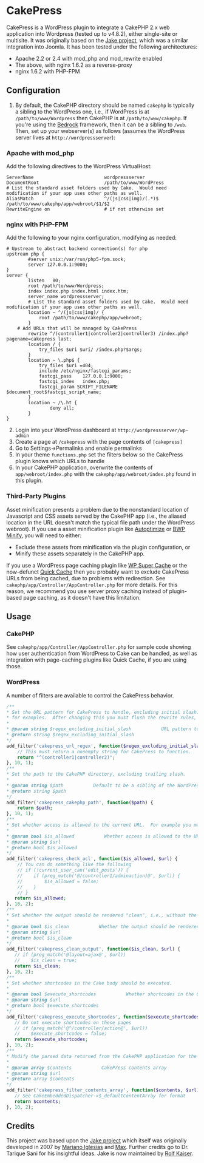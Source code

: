 CakePress
=========

CakePress is a WordPress plugin to integrate a CakePHP 2.x web application into Wordpress (tested up to v4.8.2), either single-site or multisite.  It was originally based on the [Jake project](https://github.com/rkaiser0324/jake), which was a similar integration into Joomla.  It has been tested under the following architectures:

* Apache 2.2 or 2.4 with mod_php and mod_rewrite enabled
* The above, with nginx 1.6.2 as a reverse-proxy
* nginx 1.6.2 with PHP-FPM

## Configuration

1.  By default, the CakePHP directory should be named `cakephp` is typically a sibling to the WordPress one, i.e., if WordPress is at `/path/to/www/Wordpress` then CakePHP is at `/path/to/www/cakephp`.  If you're using the [Bedrock](https://roots.io/bedrock/) framework, then it can be a sibling to `/web`.  Then, set up your webserver(s) as follows (assumes the WordPress server lives at `http://wordpressserver`):


### Apache with mod_php

Add the following directives to the WordPress VirtualHost:

```
ServerName                          wordpressserver
DocumentRoot                        /path/to/www/WordPress
# List the standard asset folders used by Cake.  Would need modification if your app uses other paths as well.
AliasMatch                          ^/(js|css|img)/(.*)$     /path/to/www/cakephp/app/webroot/$1/$2
RewriteEngine on                    # if not otherwise set
```

### nginx with PHP-FPM

Add the following to your nginx configuration, modifying as needed:

```
# Upstream to abstract backend connection(s) for php
upstream php {
        #server unix:/var/run/php5-fpm.sock;
        server 127.0.0.1:9000;
} 
server {
        listen   80; 
        root /path/to/www/Wordpress;
        index index.php index.html index.htm;
        server_name wordpressserver;        
        # List the standard asset folders used by Cake.  Would need modification if your app uses other paths as well.
        location ~ ^/(js|css|img)/ {
            root /path/to/www/cakephp/app/webroot;
        }
	# Add URLs that will be managed by CakePress
        rewrite ^/(controller1|controller2|controller3) /index.php?pagename=cakepress last;
        location / {
            try_files $uri $uri/ /index.php?$args;
        }
        location ~ \.php$ {
            try_files $uri =404;
            include /etc/nginx/fastcgi_params;
            fastcgi_pass    127.0.0.1:9000;
            fastcgi_index   index.php;
            fastcgi_param SCRIPT_FILENAME $document_root$fastcgi_script_name;
        }
        location ~ /\.ht {
                deny all;
        }
}
```

2.  Login into your WordPress dashboard at `http://wordpressserver/wp-admin`
3.  Create a page at `/cakepress` with the page contents of `[cakepress]`
4.  Go to Settings->Permalinks and enable permalinks 
5.  In your theme `functions.php` set the filters below so the CakePress plugin knows which URLs to handle
6.  In your CakePHP application, overwrite the contents of `app/webroot/index.php` with the `cakephp/app/webroot/index.php` found in this plugin.

### Third-Party Plugins

Asset minification presents a problem due to the nonstandard location of Javascript and CSS assets served by the CakePHP app (i.e., the aliased location in the URL doesn't match the typical file path under the WordPress webroot).  If you use a asset minification plugin like [Autoptimize](https://wordpress.org/plugins/autoptimize/) or [BWP Minify](https://github.com/OddOneOut/bwp-minify), you will need to either:
* Exclude these assets from minification via the plugin configuration, or
* Minify these assets separately in the CakePHP app.

If you use a WordPress page caching plugin like [WP Super Cache](https://wordpress.org/plugins/wp-super-cache/) or the now-defunct [Quick Cache](https://github.com/joeldbirch/Quick-Cache) then you probably want to exclude CakePress URLs from being cached, due to problems with redirection.  See `cakephp/app/Controller/AppController.php` for more details.  For this reason, we recommend you use server proxy caching instead of plugin-based page caching, as it doesn't have this limitation.


## Usage

### CakePHP

See `cakephp/app/Controller/AppController.php` for sample code showing how user authentication from WordPress to Cake can be handled, as well as integration with page-caching plugins like Quick Cache, if you are using those.

### WordPress

A number of filters are available to control the CakePress behavior.

```php
/**
* Set the URL pattern for CakePress to handle, excluding initial slash.  See add_rewrite_rule() at https://codex.wordpress.org/Rewrite_API/add_rewrite_rule
* for examples.  After changing this you must flush the rewrite rules, e.g., by navigating to Settings->Permalinks.  This must be set for CakePress to function.
*     
* @param string $regex_excluding_initial_slash           URL pattern to match, default '' 
* @return string $regex_excluding_initial_slash 
*/
add_filter('cakepress_url_regex', function($regex_excluding_initial_slash) {
    // This must return a nonempty string for CakePress to function.
    return "^(controller1|controller2)";
}, 10, 1);
/**
* Set the path to the CakePHP directory, excluding trailing slash.  
*     
* @param string $path           Default to be a sibling of the WordPress directory, i.e., ABSPATH
* @return string $path
*/
add_filter('cakepress_cakephp_path', function($path) {
    return $path;
}, 10, 1);
/**
* Set whether access is allowed to the current URL.  For example you may wish to limit access to certain CakePress URLs, based on the WordPress user role.
*
* @param bool $is_allowed           Whether access is allowed to the URL, default true
* @param string $url  
* @return bool $is_allowed         
*/
add_filter('cakepress_check_acl', function($is_allowed, $url) {
    // You can do something like the following
    // if (!current_user_can('edit_posts')) {
    //    if (preg_match('@/controller1/adminaction)@', $url)) {
    //        $is_allowed = false;
    //    }
    // }
   return $is_allowed;
}, 10, 2);
/**
* Set whether the output should be rendered "clean", i.e., without the WordPress theme header and footer.
*
* @param bool $is_clean           Whether the output should be rendered "clean", default false
* @param string $url   
* @return bool $is_clean          
*/
add_filter('cakepress_clean_output', function($is_clean, $url) {
   // if (preg_match('@layout=ajax@', $url))
   //    $is_clean = true;
   return $is_clean;
}, 10, 2);
/**
* Set whether shortcodes in the Cake body should be executed.
*
* @param bool $execute_shortcodes           Whether shortcodes in the Cake body should be executed, default true.
* @param string $url   
* @return bool $execute_shortcodes          
*/
add_filter('cakepress_execute_shortcodes', function($execute_shortcodes, $url) {
   // Do not execute shortcodes on these pages
   // if (preg_match('@^/controller/action@', $url))
   //    $execute_shortcodes = false;
   return $execute_shortcodes;
}, 10, 2);
/**
* Modify the parsed data returned from the CakePHP application for the URL, e.g., the <body> string or HTTP response code.  
*
* @param array $contents           CakePress contents array 
* @param string $url  
* @return array $contents        
*/
add_filter('cakepress_filter_contents_array', function($contents, $url) {
   // See CakeEmbeddedDispatcher->$_defaultContentArray for format
   return $contents;
}, 10, 2);
```
 
## Credits

This project was based upon the [Jake project](https://github.com/rkaiser0324/jake) which itself was originally developed in 2007 by [Mariano Iglesias](https://github.com/mariano) and [Max](http://www.gigapromoters.com/blog/). Further credits go to Dr. Tarique Sani for his insightful ideas.  Jake is now maintained by [Rolf Kaiser](http://blog.echothis.com).
